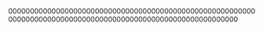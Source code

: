 
00000000000000000000000000000000000000000000000000000000000000000000000000000000000000000000000000000000000000






















